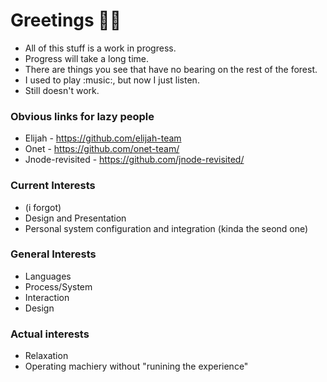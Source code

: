 # Greetings 👋🏾

- All of this stuff is a work in progress.
- Progress will take a long time.
- There are things you see that have no bearing on the rest of the forest.
- I used to play :music:, but now I just listen.
- Still doesn't work.

### Obvious links for lazy people

- Elijah - https://github.com/elijah-team
- Onet - https://github.com/onet-team/
- Jnode-revisited - https://github.com/jnode-revisited/

### Current Interests

- (i forgot)
- Design and Presentation
- Personal system configuration and integration (kinda the seond one)
  
### General Interests

- Languages
- Process/System
- Interaction
- Design

### Actual interests

- Relaxation
- Operating machiery without "runining the experience"
